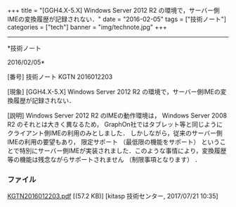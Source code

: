 ﻿+++
title = "[GGH4.X-5.X] Windows Server 2012 R2 の環境で，サーバー側IMEの変換履歴が記録されない．"
date = "2016-02-05"
tags = ["技術ノート"]
categories = ["tech"]
banner = "img/technote.jpg"
+++

-----------------------------------------------------------------------------------------------------------------------------

*技術ノート

2016/02/05*


[番号]
技術ノート KGTN 2016012203

[現象]
[GGH4.X-5.X] Windows Server 2012 R2
の環境で，サーバー側IMEの変換履歴が記録されない．

[説明]
Windows Server 2012 R2 のIMEの動作環境は， Windows Server 2008 R2
のそれとは大きく異なるため，
GraphOn社ではタブレット等と同じようにクライアント側IMEの利用のみとしました．
しかしながら，従来のサーバー側IMEの利用の要望もあり， 限定サポート
（最低限の機能をサポート）
ということで特別にサーバー側IMEが実装されました．このような事情により，変換履歴等の機能は残念ながらサポートされません
（制限事項となります） ．


### ファイル

 
 


[KGTN2016012203.pdf](http://techreport.kitasp.net/attachments/download/3735/KGTN2016012203.pdf)
 [(57.2 KB)] [kitasp 技術センター, 2017/07/21
10:35]


 


 

